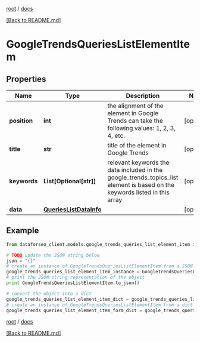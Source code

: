 [root](./../ "root") / [docs](./ "docs")

[[Back to README.md]](./../README.md "[Back to README.md]")

# GoogleTrendsQueriesListElementItem

## Properties

Name | Type | Description | Notes
------------ | ------------- | ------------- | -------------
**position** | **int** | the alignment of the element in Google Trends can take the following values: 1, 2, 3, 4, etc. | [optional]
**title** | **str** | title of the element in Google Trends | [optional]
**keywords** | **List[Optional[str]]** | relevant keywords the data included in the google_trends_topics_list element is based on the keywords listed in this array | [optional]
**data** | [**QueriesListDataInfo**](QueriesListDataInfo.md) |  | [optional]

## Example

```python
from dataforseo_client.models.google_trends_queries_list_element_item import GoogleTrendsQueriesListElementItem

# TODO update the JSON string below
json = "{}"
# create an instance of GoogleTrendsQueriesListElementItem from a JSON string
google_trends_queries_list_element_item_instance = GoogleTrendsQueriesListElementItem.from_json(json)
# print the JSON string representation of the object
print GoogleTrendsQueriesListElementItem.to_json()

# convert the object into a dict
google_trends_queries_list_element_item_dict = google_trends_queries_list_element_item_instance.to_dict()
# create an instance of GoogleTrendsQueriesListElementItem from a dict
google_trends_queries_list_element_item_form_dict = google_trends_queries_list_element_item.from_dict(google_trends_queries_list_element_item_dict)
```

  

[root](./../ "root") / [docs](./ "docs")

[[Back to README.md]](./../README.md "[Back to README.md]")